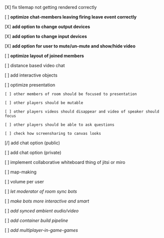 [X] fix tilemap not getting rendered correctly

[ ] **optimize chat-members leaving firing leave event correctly**

[X] **add option to change output devices**

[X] **add option to change input devices**

[X] **add option for user to mute/un-mute and show/hide video**

[ ] **optimize layout of joined members**

[ ] distance based video chat

[ ] add interactive objects

[ ] optimize presentation

    [ ] other members of room should be focused to presentation

    [ ] other players should be mutable

    [ ] other players videos should disappear and video of speaker should focus

    [ ] other players should be able to ask questions

    [ ] check how screensharing to canvas looks

[/] add chat option (public)

[ ] add chat option (private)

[ ] implement collaborative whiteboard thing of jitsi or miro

[ ] map-making

[ ] volume per user

[ ] _let moderator of room sync bots_

[ ] _make bots more interactive and smart_

[ ] _add synced ambient audio/video_

[ ] _add container build pipeline_

[ ] _add multiplayer-in-game-games_
